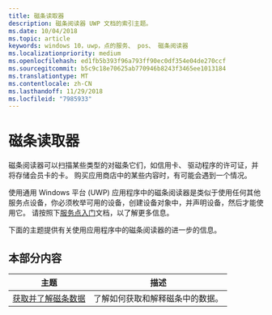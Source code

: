 ```yaml
---
title: 磁条读取器
description: 磁条阅读器 UWP 文档的索引主题。
ms.date: 10/04/2018
ms.topic: article
keywords: windows 10，uwp，点的服务、 pos、 磁条阅读器
ms.localizationpriority: medium
ms.openlocfilehash: ed1fb5b393f96a793ff90ec0df354e04de270ccf
ms.sourcegitcommit: b5c9c18e70625ab770946b8243f3465ee1013184
ms.translationtype: MT
ms.contentlocale: zh-CN
ms.lasthandoff: 11/29/2018
ms.locfileid: "7985933"
---
```

# <a name="magnetic-stripe-reader"></a>磁条读取器

磁条阅读器可以扫描某些类型的对磁条它们，如信用卡、 驱动程序的许可证，并将存储会员卡的卡。 购买应用商店中的某些内容时，有可能会遇到一个情况。

使用通用 Windows 平台 (UWP) 应用程序中的磁条阅读器是类似于使用任何其他服务点设备，你必须枚举可用的设备，创建设备对象中，并声明设备，然后才能使用它。 请按照下[服务点入门](pos-basics.md)文档，以了解更多信息。

下面的主题提供有关使用应用程序中的磁条阅读器的进一步的信息。

## <a name="in-this-section"></a>本部分内容

| 主题 | 描述 |
|-------|-------------|
| [获取并了解磁条数据](../devices-sensors/pos-magnetic-stripe-reader-data.md) | 了解如何获取和解释磁条中的数据。 |